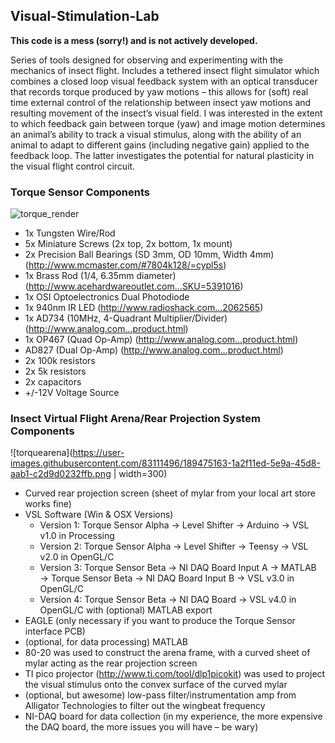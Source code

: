 ## Visual-Stimulation-Lab

**This code is a mess (sorry!) and is not actively developed.**

Series of tools designed for observing and experimenting with the mechanics of insect flight. Includes a tethered insect flight simulator which combines a closed loop visual feedback system with an optical transducer that records torque produced by yaw motions – this allows for (soft) real time external control of the relationship between insect yaw motions and resulting movement of the insect’s visual field. I was interested in the extent to which feedback gain between torque (yaw) and image motion determines an animal’s ability to track a visual stimulus, along with the ability of an animal to adapt to different gains (including negative gain) applied to the feedback loop. The latter investigates the potential for natural plasticity in the visual flight control circuit.

### Torque Sensor Components

![torque_render](https://user-images.githubusercontent.com/83111496/189475157-06b32135-a0c0-4642-99b2-5784fe1fd5d9.png)

- 1x Tungsten Wire/Rod
- 5x Miniature Screws (2x top, 2x bottom, 1x mount)
- 2x Precision Ball Bearings (SD 3mm, OD 10mm, Width 4mm) (http://www.mcmaster.com/#7804k128/=cypl5s)
- 1x Brass Rod (1/4, 6.35mm diameter) (http://www.acehardwareoutlet.com…SKU=5391016)
- 1x OSI Optoelectronics Dual Photodiode
- 1x 940nm IR LED (http://www.radioshack.com…2062565)
- 1x AD734 (10MHz, 4-Quadrant Multiplier/Divider) (http://www.analog.com…product.html)
- 1x OP467 (Quad Op-Amp) (http://www.analog.com…product.html)
- AD827 (Dual Op-Amp) (http://www.analog.com…product.html)
- 2x 100k resistors
- 2x 5k resistors
- 2x capacitors
- +/-12V Voltage Source

### Insect Virtual Flight Arena/Rear Projection System Components

![torquearena](https://user-images.githubusercontent.com/83111496/189475163-1a2f11ed-5e9a-45d8-aab1-c2d9d0232ffb.png | width=300)

- Curved rear projection screen (sheet of mylar from your local art store works fine)
- VSL Software (Win & OSX Versions)
    - Version 1: Torque Sensor Alpha → Level Shifter → Arduino → VSL v1.0 in Processing
    - Version 2: Torque Sensor Alpha → Level Shifter → Teensy → VSL v2.0 in OpenGL/C
    - Version 3: Torque Sensor Beta → NI DAQ Board Input A → MATLAB → Torque Sensor Beta → NI DAQ Board Input B → VSL v3.0 in OpenGL/C
    - Version 4: Torque Sensor Beta → NI DAQ Board → VSL v4.0 in OpenGL/C with (optional) MATLAB export
- EAGLE (only necessary if you want to produce the Torque Sensor interface PCB)
- (optional, for data processing) MATLAB
- 80-20 was used to construct the arena frame, with a curved sheet of mylar acting as the rear projection screen
- TI pico projector (http://www.ti.com/tool/dlp1picokit) was used to project the visual stimulus onto the convex surface of the curved mylar
- (optional, but awesome) low-pass filter/instrumentation amp from Alligator Technologies to filter out the wingbeat frequency
- NI-DAQ board for data collection (in my experience, the more expensive the DAQ board, the more issues you will have – be wary)
